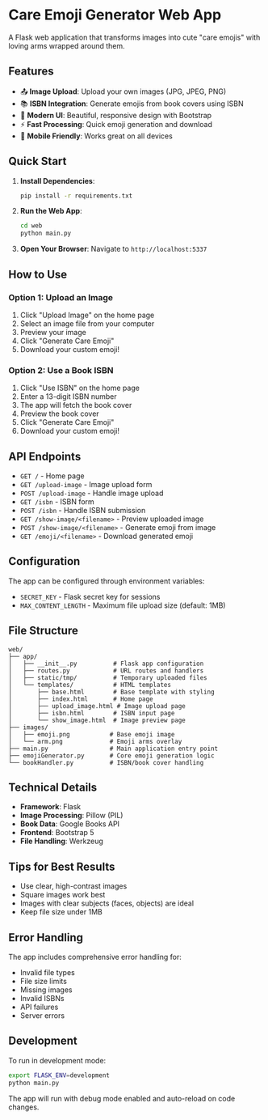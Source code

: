 # Care Emoji Generator Web App

A Flask web application that transforms images into cute "care emojis" with loving arms wrapped around them.

## Features

- 📤 **Image Upload**: Upload your own images (JPG, JPEG, PNG)
- 📚 **ISBN Integration**: Generate emojis from book covers using ISBN
- 🎨 **Modern UI**: Beautiful, responsive design with Bootstrap
- ⚡ **Fast Processing**: Quick emoji generation and download
- 📱 **Mobile Friendly**: Works great on all devices

## Quick Start

1. **Install Dependencies**:
   ```bash
   pip install -r requirements.txt
   ```

2. **Run the Web App**:
   ```bash
   cd web
   python main.py
   ```

3. **Open Your Browser**:
   Navigate to `http://localhost:5337`

## How to Use

### Option 1: Upload an Image
1. Click "Upload Image" on the home page
2. Select an image file from your computer
3. Preview your image
4. Click "Generate Care Emoji"
5. Download your custom emoji!

### Option 2: Use a Book ISBN
1. Click "Use ISBN" on the home page
2. Enter a 13-digit ISBN number
3. The app will fetch the book cover
4. Preview the book cover
5. Click "Generate Care Emoji"
6. Download your custom emoji!

## API Endpoints

- `GET /` - Home page
- `GET /upload-image` - Image upload form
- `POST /upload-image` - Handle image upload
- `GET /isbn` - ISBN form
- `POST /isbn` - Handle ISBN submission
- `GET /show-image/<filename>` - Preview uploaded image
- `POST /show-image/<filename>` - Generate emoji from image
- `GET /emoji/<filename>` - Download generated emoji

## Configuration

The app can be configured through environment variables:

- `SECRET_KEY` - Flask secret key for sessions
- `MAX_CONTENT_LENGTH` - Maximum file upload size (default: 1MB)

## File Structure

```
web/
├── app/
│   ├── __init__.py          # Flask app configuration
│   ├── routes.py            # URL routes and handlers
│   ├── static/tmp/          # Temporary uploaded files
│   └── templates/           # HTML templates
│       ├── base.html        # Base template with styling
│       ├── index.html       # Home page
│       ├── upload_image.html # Image upload page
│       ├── isbn.html        # ISBN input page
│       └── show_image.html  # Image preview page
├── images/
│   ├── emoji.png           # Base emoji image
│   └── arm.png             # Emoji arms overlay
├── main.py                 # Main application entry point
├── emojiGenerator.py       # Core emoji generation logic
└── bookHandler.py          # ISBN/book cover handling
```

## Technical Details

- **Framework**: Flask
- **Image Processing**: Pillow (PIL)
- **Book Data**: Google Books API
- **Frontend**: Bootstrap 5
- **File Handling**: Werkzeug

## Tips for Best Results

- Use clear, high-contrast images
- Square images work best
- Images with clear subjects (faces, objects) are ideal
- Keep file size under 1MB

## Error Handling

The app includes comprehensive error handling for:
- Invalid file types
- File size limits
- Missing images
- Invalid ISBNs
- API failures
- Server errors

## Development

To run in development mode:

```bash
export FLASK_ENV=development
python main.py
```

The app will run with debug mode enabled and auto-reload on code changes.